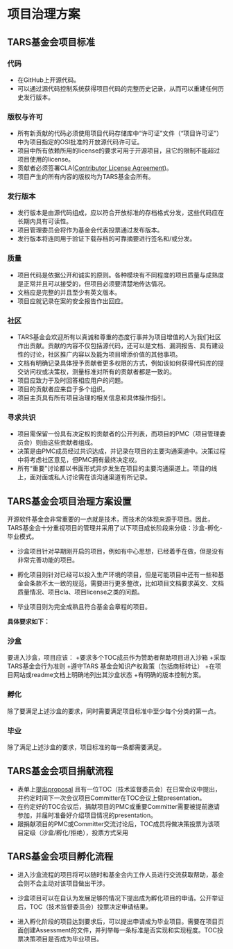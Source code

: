 # 项目治理方案
 
## TARS基金会项目标准
 
### 代码
 
- 在GitHub上开源代码。
- 可以通过源代码控制系统获得项目代码的完整历史记录，从而可以重建任何历史发行版本。
 
### 版权与许可
- 所有新贡献的代码必须使用项目代码存储库中“许可证”文件（“项目许可证”）中为项目指定的OSI批准的开放源代码许可证。
- 项目中所有依赖所用的license的要求可用于开源项目，且它的限制不能超过项目使用的license。
- 贡献者必须签署CLA([Contributor License Agreement](https://tarscloud.github.io/TarsDocs_en/cla.html))。
- 项目产生的所有内容的版权均为TARS基金会所有。
 
### 发行版本
 
- 发行版本是由源代码组成，应以符合开放标准的存档格式分发，这些代码应在长期内具有可读性。
- 项目管理委员会将作为基金会代表投票通过发布版本。
- 发行版本将连同用于验证下载存档的可靠摘要进行签名和/或分发。

### 质量
 
- 项目代码是依据公开和诚实的原则。各种模块有不同程度的项目质量与成熟度是正常并且可以接受的，但项目必须要清楚地传达情况。
- 文档应是完整的并且至少有英文版本。
- 项目应就记录在案的安全报告作出回应。
 
### 社区
 
- TARS基金会欢迎所有以真诚和尊重的态度行事并为项目增值的人为我们社区作出贡献。贡献的内容不仅包括源代码，还可以是文档、漏洞报告、具有建设性的讨论，社区推广内容以及能为项目增添价值的其他事项。
- 文档有明确记录具体授予贡献者更多权限的方式，例如该如何获得代码库的提交访问权或决策权，测量标准对所有的贡献者都是一致的。
- 项目应致力于及时回答相应用户的问题。
- 项目的贡献者应来自于多个组织。
- 项目主页具有所有项目治理的相关信息和具体操作指引。


### 寻求共识
 
- 项目需保留一份具有决定权的贡献者的公开列表，而项目的PMC（项目管理委员会）则由这些贡献者组成。
- 决策是由PMC成员经过共识达成，并记录在项目的主要沟通渠道中。决策过程中将考虑社区意见，但PMC拥有最终决定权。
- 所有“重要”讨论都以书面形式异步发生在项目的主要沟通渠道上。项目的线上，面对面或私人讨论需在该沟通渠道有所记录。
 
 
## TARS基金会项目治理方案设置
 
开源软件基金会非常重要的一点就是技术，而技术的体现来源于项目。因此，TARS基金会十分重视项目的管理并采用了以下项目成长阶段来分级：沙盒-孵化-毕业模式。
 
- 沙盒项目针对早期刚开启的项目，例如有中心思想，已经着手在做，但是没有非常完善功能的项目。
 
- 孵化项目则针对已经可以投入生产环境的项目，但是可能项目中还有一些和基金会条款不太一致的规范，需要进行更多整改，比如项目文档要求英文、文档质量情况、项目cla、项目license之类的问题。
 
- 毕业项目则为完全成熟且符合基金会章程的项目。
 
**具体要求如下：**
 ### 沙盒
要进入沙盒，项目应该：
+要求多个TOC成员作为赞助者帮助项目进入沙箱
+采取TARS基金会行为准则
+遵守TARS 基金会知识产权政策（包括商标转让）
+在项目网站或readme文档上明确地列出其沙盒状态
+有明确的版本控制方案。
 
### 孵化
 
除了要满足上述沙盒的要求，同时需要满足项目标准中至少每个分类的第一点。
 
### 毕业
 
除了满足上述沙盒的要求，项目标准的每一条都需要满足。
 
 
 
## TARS基金会项目捐献流程
 
- 表单上[提出proposal](https://docs.google.com/forms/u/2/d/1jM_nJcHg08gG3R7tboA-gSSOHlaHgvg3OHt6aBqgfXI/edit) 且有一位TOC（技术监督委员会）在日常会议中提出，并约定时间下一次会议项目Committer在TOC会议上做presentation。
- 在约定好的TOC会议后，捐献项目的PMC或重要Committer需要被提前邀请参加，并届时准备好介绍项目情况的presentation。
- 跟捐献项目的PMC或Committer交流讨论后，TOC成员将做决策投票为该项目定级（沙盒/孵化/拒绝），投票方式采用
 
## TARS基金会项目孵化流程
 
- 进入沙盒流程的项目将可以随时和基金会内工作人员进行交流获取帮助，基金会则不会主动对该项目做出干涉。
 
- 沙盒项目可以在自认为发展足够的情况下提出成为孵化项目的申请。公开举证后，TOC（技术监督委员会）投票决定申请结果。
 
- 进入孵化阶段的项目达到要求后，可以提出申请成为毕业项目。需要在项目页面创建Assessment的文件，并列举每一条标准是否实现和实现程度。TOC投票决策项目是否成为毕业项目。
 
 
